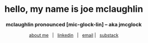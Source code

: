 <div align="center">

# hello, my name is joe mclaughlin
### mclaughlin pronounced [mic-glock-lin] – aka jmcglock

[about me](https://about.jmcglock.com) &nbsp; | &nbsp; [linkedin](https://linkedin.com/in/jmcglock) &nbsp; | &nbsp; [email](mailto:info@jmcglock.com) | &nbsp; [substack](https://jmcglock.substack.com/)

</div>
